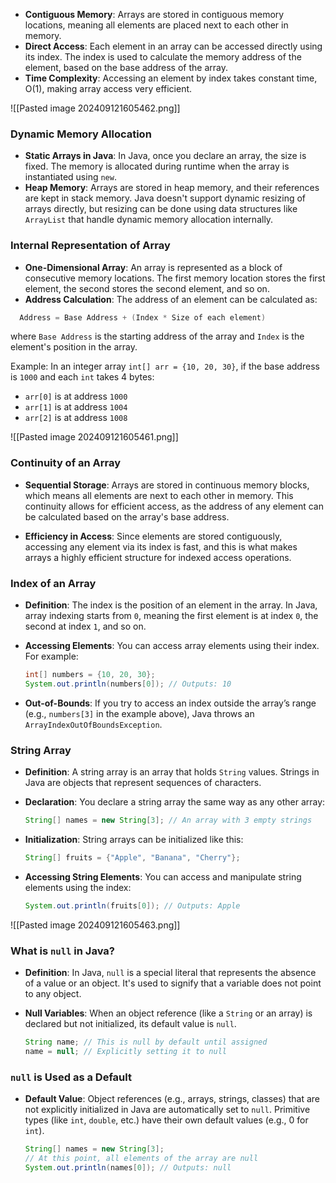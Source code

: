 
- **Contiguous Memory**: Arrays are stored in contiguous memory locations, meaning all elements are placed next to each other in memory.
- **Direct Access**: Each element in an array can be accessed directly using its index. The index is used to calculate the memory address of the element, based on the base address of the array.
- **Time Complexity**: Accessing an element by index takes constant time, O(1), making array access very efficient.

![[Pasted image 202409121605462.png]]
### **Dynamic Memory Allocation**

- **Static Arrays in Java**: In Java, once you declare an array, the size is fixed. The memory is allocated during runtime when the array is instantiated using `new`.
- **Heap Memory**: Arrays are stored in heap memory, and their references are kept in stack memory. Java doesn't support dynamic resizing of arrays directly, but resizing can be done using data structures like `ArrayList` that handle dynamic memory allocation internally.
  
### **Internal Representation of Array**

- **One-Dimensional Array**: An array is represented as a block of consecutive memory locations. The first memory location stores the first element, the second stores the second element, and so on.
- **Address Calculation**: The address of an element can be calculated as:

```java
  Address = Base Address + (Index * Size of each element)
```
  
  where `Base Address` is the starting address of the array and `Index` is the element's position in the array.
  
  Example: In an integer array `int[] arr = {10, 20, 30}`, if the base address is `1000` and each `int` takes 4 bytes:
  
  - `arr[0]` is at address `1000`
  - `arr[1]` is at address `1004`
  - `arr[2]` is at address `1008`

![[Pasted image 202409121605461.png]]
### **Continuity of an Array**

- **Sequential Storage**: Arrays are stored in continuous memory blocks, which means all elements are next to each other in memory. This continuity allows for efficient access, as the address of any element can be calculated based on the array's base address.

- **Efficiency in Access**: Since elements are stored contiguously, accessing any element via its index is fast, and this is what makes arrays a highly efficient structure for indexed access operations.

### **Index of an Array**

- **Definition**: The index is the position of an element in the array. In Java, array indexing starts from `0`, meaning the first element is at index `0`, the second at index `1`, and so on.

- **Accessing Elements**: You can access array elements using their index. For example:
  ```java
  int[] numbers = {10, 20, 30};
  System.out.println(numbers[0]); // Outputs: 10
  ```
- **Out-of-Bounds**: If you try to access an index outside the array’s range (e.g., `numbers[3]` in the example above), Java throws an `ArrayIndexOutOfBoundsException`.

### **String Array**

- **Definition**: A string array is an array that holds `String` values. Strings in Java are objects that represent sequences of characters.

- **Declaration**: You declare a string array the same way as any other array:
  ```java
  String[] names = new String[3]; // An array with 3 empty strings
  ```
- **Initialization**: String arrays can be initialized like this:
  ```java
  String[] fruits = {"Apple", "Banana", "Cherry"};
  ```
- **Accessing String Elements**: You can access and manipulate string elements using the index:
  ```java
  System.out.println(fruits[0]); // Outputs: Apple
  ```

![[Pasted image 202409121605463.png]]

### **What is `null` in Java?**

- **Definition**: In Java, `null` is a special literal that represents the absence of a value or an object. It's used to signify that a variable does not point to any object.

- **Null Variables**: When an object reference (like a `String` or an array) is declared but not initialized, its default value is `null`.
  ```java
  String name; // This is null by default until assigned
  name = null; // Explicitly setting it to null
  ```

### **`null` is Used as a Default**

- **Default Value**: Object references (e.g., arrays, strings, classes) that are not explicitly initialized in Java are automatically set to `null`. Primitive types (like `int`, `double`, etc.) have their own default values (e.g., 0 for `int`).

  ```java
  String[] names = new String[3];
  // At this point, all elements of the array are null
  System.out.println(names[0]); // Outputs: null
  ```
